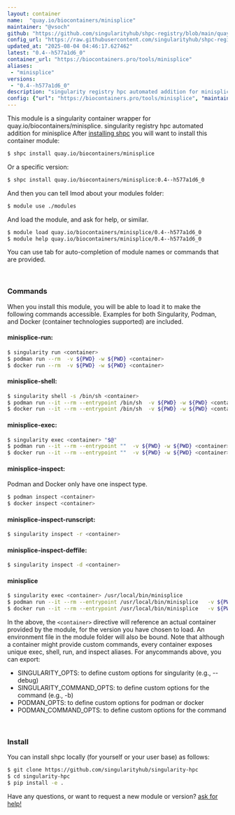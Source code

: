 ```yaml
---
layout: container
name:  "quay.io/biocontainers/minisplice"
maintainer: "@vsoch"
github: "https://github.com/singularityhub/shpc-registry/blob/main/quay.io/biocontainers/minisplice/container.yaml"
config_url: "https://raw.githubusercontent.com/singularityhub/shpc-registry/main/quay.io/biocontainers/minisplice/container.yaml"
updated_at: "2025-08-04 04:46:17.627462"
latest: "0.4--h577a1d6_0"
container_url: "https://biocontainers.pro/tools/minisplice"
aliases:
 - "minisplice"
versions:
 - "0.4--h577a1d6_0"
description: "singularity registry hpc automated addition for minisplice"
config: {"url": "https://biocontainers.pro/tools/minisplice", "maintainer": "@vsoch", "description": "singularity registry hpc automated addition for minisplice", "latest": {"0.4--h577a1d6_0": "sha256:86d994d8f59239685b32362379b0a539c7e7ce78b909ae59b3982acd409b3b37"}, "tags": {"0.4--h577a1d6_0": "sha256:86d994d8f59239685b32362379b0a539c7e7ce78b909ae59b3982acd409b3b37"}, "docker": "quay.io/biocontainers/minisplice", "aliases": {"minisplice": "/usr/local/bin/minisplice"}}
---
```


This module is a singularity container wrapper for quay.io/biocontainers/minisplice.
singularity registry hpc automated addition for minisplice
After [installing shpc](#install) you will want to install this container module:


```bash
$ shpc install quay.io/biocontainers/minisplice
```

Or a specific version:

```bash
$ shpc install quay.io/biocontainers/minisplice:0.4--h577a1d6_0
```

And then you can tell lmod about your modules folder:

```bash
$ module use ./modules
```

And load the module, and ask for help, or similar.

```bash
$ module load quay.io/biocontainers/minisplice/0.4--h577a1d6_0
$ module help quay.io/biocontainers/minisplice/0.4--h577a1d6_0
```

You can use tab for auto-completion of module names or commands that are provided.

<br>

### Commands

When you install this module, you will be able to load it to make the following commands accessible.
Examples for both Singularity, Podman, and Docker (container technologies supported) are included.

#### minisplice-run:

```bash
$ singularity run <container>
$ podman run --rm  -v ${PWD} -w ${PWD} <container>
$ docker run --rm  -v ${PWD} -w ${PWD} <container>
```

#### minisplice-shell:

```bash
$ singularity shell -s /bin/sh <container>
$ podman run --it --rm --entrypoint /bin/sh  -v ${PWD} -w ${PWD} <container>
$ docker run --it --rm --entrypoint /bin/sh  -v ${PWD} -w ${PWD} <container>
```

#### minisplice-exec:

```bash
$ singularity exec <container> "$@"
$ podman run --it --rm --entrypoint ""  -v ${PWD} -w ${PWD} <container> "$@"
$ docker run --it --rm --entrypoint ""  -v ${PWD} -w ${PWD} <container> "$@"
```

#### minisplice-inspect:

Podman and Docker only have one inspect type.

```bash
$ podman inspect <container>
$ docker inspect <container>
```

#### minisplice-inspect-runscript:

```bash
$ singularity inspect -r <container>
```

#### minisplice-inspect-deffile:

```bash
$ singularity inspect -d <container>
```


#### minisplice

```bash
$ singularity exec <container> /usr/local/bin/minisplice
$ podman run --it --rm --entrypoint /usr/local/bin/minisplice   -v ${PWD} -w ${PWD} <container> -c " $@"
$ docker run --it --rm --entrypoint /usr/local/bin/minisplice   -v ${PWD} -w ${PWD} <container> -c " $@"
```



In the above, the `<container>` directive will reference an actual container provided
by the module, for the version you have chosen to load. An environment file in the
module folder will also be bound. Note that although a container
might provide custom commands, every container exposes unique exec, shell, run, and
inspect aliases. For anycommands above, you can export:

 - SINGULARITY_OPTS: to define custom options for singularity (e.g., --debug)
 - SINGULARITY_COMMAND_OPTS: to define custom options for the command (e.g., -b)
 - PODMAN_OPTS: to define custom options for podman or docker
 - PODMAN_COMMAND_OPTS: to define custom options for the command

<br>

### Install

You can install shpc locally (for yourself or your user base) as follows:

```bash
$ git clone https://github.com/singularityhub/singularity-hpc
$ cd singularity-hpc
$ pip install -e .
```

Have any questions, or want to request a new module or version? [ask for help!](https://github.com/singularityhub/singularity-hpc/issues)